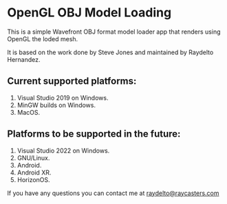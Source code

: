 # OpenGL OBJ Model Loading

This is a simple Wavefront OBJ format model loader app that renders using OpenGL the loded mesh.

It is based on the work done by Steve Jones and maintained by Raydelto Hernandez.

## Current supported platforms:

1. Visual Studio 2019 on Windows.
1. MinGW builds on Windows.
1. MacOS.

## Platforms to be supported in the future:
1. Visual Studio 2022 on Windows.
1. GNU/Linux.
1. Android.
1. Android XR.
1. HorizonOS.

If you have any questions you can contact me at raydelto@raycasters.com